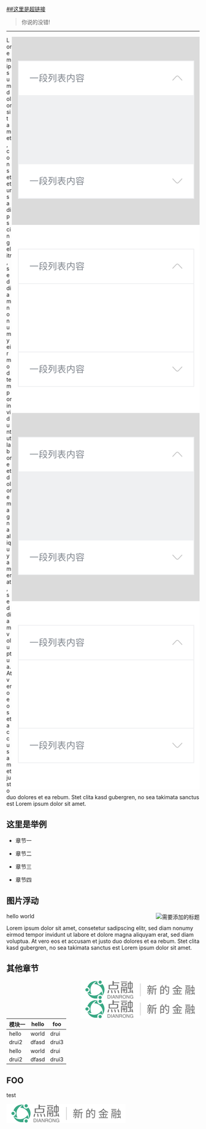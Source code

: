 [##这里是超链接](#FOO)

> 你说的没错!

----

<div>
    <div hasmanyimage>
        <img src="../images/web_color/webcolor_6.png" data-many="true" data-isRight="true" alt="正确" description="列表展开的内容显示区域应该在第一信息层级下部，使用灰色" align="right" />
        <img src="../images/web_color/webcolor_6e.png" data-many="true" data-isError="true" alt="错误" description="列表展开此处不应该为平级关系" align="right" />
    </div>
    <div hasmanyimage>
        <img src="../images/web_color/webcolor_6.png" data-many="true" data-isRight="true" alt="正确" description="列表展开的内容显示区域应该在第一信息层级下部，使用灰色" align="right" />
        <img src="../images/web_color/webcolor_6e.png" data-many="true" data-isError="true" alt="错误" description="列表展开此处不应该为平级关系" align="right" />
    </div>
</div>


Lorem ipsum dolor sit amet, consetetur sadipscing elitr, sed diam nonumy eirmod
tempor invidunt ut labore et dolore magna aliquyam erat, sed diam voluptua. At
vero eos et accusam et justo duo dolores et ea rebum. Stet clita kasd gubergren,
no sea takimata sanctus est Lorem ipsum dolor sit amet.

## 这里是举例

* 章节一

* 章节二

* 章节三

* 章节四

## 图片浮动


<img src="https://s.dianrong.com/static/image/lender-logo-2@mobile.png" alt="需要添加的标题" description="一些解释性文字" align="right" />

hello world

Lorem ipsum dolor sit amet, consetetur sadipscing elitr, sed diam nonumy eirmod
tempor invidunt ut labore et dolore magna aliquyam erat, sed diam voluptua. At
vero eos et accusam et justo duo dolores et ea rebum. Stet clita kasd gubergren,
no sea takimata sanctus est Lorem ipsum dolor sit amet.

## 其他章节

<div hasmanyimage>
    <img data-many="true" data-isError="true" src="../images/dr-logo.png" alt="需要添加的标题" align="right" />
    <img data-many="true" data-isRight="true" src="../images/dr-logo.png" alt="需要添加的标题" description="一些解释性文字" align="right" />
</div>


模块一|hello|foo
------|-----|---
hello|world|drui
drui2|dfasd|drui3
hello|world|drui
drui2|dfasd|drui3

## FOO

test

![](../images/dr-logo.png)

